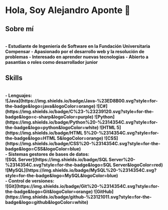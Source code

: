 <h1 aling="center"><b> Hola, Soy Alejandro Aponte 👋</h1>

## Sobre mí
<br>
- Estudiante de Ingeniería de Software en la Fundación Universitaria Compensar
- Apasionado por el desarrollo web y la resolución de problemas
- Interesado en aprender nuevas tecnologías
- Abierto a pasantías o roles como desarrollador junior

## Skills
  <br>
- Lenguajes:<br>
    ![Java](https://img.shields.io/badge/Java-%23ED8B00.svg?style=for-the-badge&logo=java&logoColor=orange)
    ![C#](https://img.shields.io/badge/C%23-%23239120.svg?style=for-the-badge&logo=c-sharp&logoColor=purple)
    ![Python](https://img.shields.io/badge/Python%20-%2314354C.svg?style=for-the-badge&logo=python&logoColor=white) 
    ![HTML 5](https://img.shields.io/badge/HTML 5%20-%2314354C.svg?style=for-the-badge&logo=HTML 5&logoColor=orange)
    ![CSS](https://img.shields.io/badge/CSS%20-%2314354C.svg?style=for-the-badge&logo=CSS&logoColor=blue)<br>
- Sistemas gestores de bases de datos:<br>
    ![SQL Server](https://img.shields.io/badge/SQL Server%20-%2314354C.svg?style=for-the-badge&logo=SQL Server&logoColor=red)
    ![MySQL](https://img.shields.io/badge/MySQL%20-%2314354C.svg?style=for-the-badge&logo=MySQL&logoColor=blue)<br>
- Control de versiones:<br>
    ![Git](https://img.shields.io/badge/Git%20-%2314354C.svg?style=for-the-badge&logo=Git&logoColor=orange)
    ![GitHub](https://img.shields.io/badge/github-%23121011.svg?style=for-the-badge&logo=github&logoColor=white)
  
  
<!--
**24861379/24861379** is a ✨ _special_ ✨ repository because its `README.md` (this file) appears on your GitHub profile.

Here are some ideas to get you started:

- 🔭 I’m currently working on ...
- 🌱 I’m currently learning ...
- 👯 I’m looking to collaborate on ...
- 🤔 I’m looking for help with ...
- 💬 Ask me about ...
- 📫 How to reach me: ...
- 😄 Pronouns: ...
- ⚡ Fun fact: ...
-->
